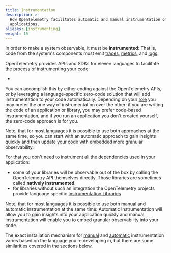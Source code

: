 ```yaml
---
title: Instrumentation
description: >-
  How OpenTelemetry facilitates automatic and manual instrumentation of
  applications.
aliases: [instrumenting]
weight: 15
---
```


In order to make a system observable, it must be **instrumented**: That is, code
from the system's components must emit [traces](/docs/concepts/signals/traces/),
[metrics](/docs/concepts/signals/metrics/), and
[logs](/docs/concepts/signals/logs/).

OpenTelemetry provides APIs and SDKs for eleven languages to facilitate the process
of instrumenting your code:

- 



You can accomplish this by either coding against the OpenTelemetry APIs, or by
leveraging a language-specific zero-code solution that will add instrumentation
to your code automatically. Depending on your [role](https://opentelemetry.io/docs/getting-started/)
you may prefer the one way of instrumentation over the other: if you are writing
the code of an application or library, you may prefer code-based instrumentation,
and if you run an application you don't created yourself, the zero-code approach
is for you.

Note, that for most languages it is possible to use both approaches at the same time,
so you can start with an automatic approach to gain insights quickly and then update
your code with embedded more granular observability.




For that you don't need to instrument all the dependencies used in your
application:

- some of your libraries will be observable out of the box by calling the
  OpenTelemetry API themselves directly. Those libraries are sometimes called
  **natively instrumented**.
- for libraries without such an integration the OpenTelemetry projects provide
  language specific [Instrumentation Libraries][]

Note, that for most languages it is possible to use both manual and automatic
instrumentation at the same time: Automatic Instrumentation will allow you to
gain insights into your application quickly and manual instrumentation will
enable you to embed granular observability into your code.

The exact installation mechanism for [manual](manual/) and
[automatic](automatic/) instrumentation varies based on the language you’re
developing in, but there are some similarities covered in the sections below.

[instrumentation libraries]:
  /docs/specs/otel/overview/#instrumentation-libraries
